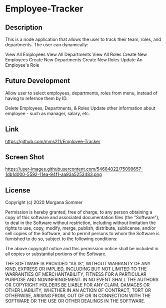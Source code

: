 # Employee-Tracker

## Description

This is a node application that allows the user to track their team, roles, and departments. The user can dynamically:

View All Employees
View All Departments
View All Roles
Create New Employees
Create New Departments
Create New Roles
Update An Employee's Role

## Future Development

Allow user to select employees, departments, roles from menu, instead of having to refernce them by ID.

Delete Employees, Departments, & Roles
Update other information about employee - such as manager, salary, etc.
    
## Link

https://github.com/mms211/Employee-Tracker

## Screen Shot

https://user-images.githubusercontent.com/54684022/75099657-1db1d000-5592-11ea-94f1-aa93a5253483.png

## License

Copyright (c) 2020 Morgana Sommer

Permission is hereby granted, free of charge, to any person obtaining a copy
of this software and associated documentation files (the "Software"), to deal
in the Software without restriction, including without limitation the rights
to use, copy, modify, merge, publish, distribute, sublicense, and/or sell
copies of the Software, and to permit persons to whom the Software is
furnished to do so, subject to the following conditions:

The above copyright notice and this permission notice shall be included in all
copies or substantial portions of the Software.

THE SOFTWARE IS PROVIDED "AS IS", WITHOUT WARRANTY OF ANY KIND, EXPRESS OR
IMPLIED, INCLUDING BUT NOT LIMITED TO THE WARRANTIES OF MERCHANTABILITY,
FITNESS FOR A PARTICULAR PURPOSE AND NONINFRINGEMENT. IN NO EVENT SHALL THE
AUTHORS OR COPYRIGHT HOLDERS BE LIABLE FOR ANY CLAIM, DAMAGES OR OTHER
LIABILITY, WHETHER IN AN ACTION OF CONTRACT, TORT OR OTHERWISE, ARISING FROM,
OUT OF OR IN CONNECTION WITH THE SOFTWARE OR THE USE OR OTHER DEALINGS IN THE
SOFTWARE.

